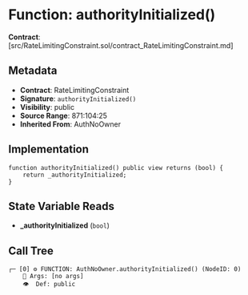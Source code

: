 # Function: authorityInitialized()

**Contract**: [src/RateLimitingConstraint.sol/contract_RateLimitingConstraint.md]

## Metadata

- **Contract**: RateLimitingConstraint
- **Signature**: `authorityInitialized()`
- **Visibility**: public
- **Source Range**: 871:104:25
- **Inherited From**: AuthNoOwner

## Implementation

```solidity
function authorityInitialized() public view returns (bool) {
    return _authorityInitialized;
}
```

## State Variable Reads

- **_authorityInitialized** (`bool`)

## Call Tree

```
┌─ [0] ⚙️ FUNCTION: AuthNoOwner.authorityInitialized() (NodeID: 0)
    💬 Args: [no args]
    👁️  Def: public
```

